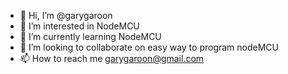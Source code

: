 - 👋 Hi, I’m @garygaroon
- 👀 I’m interested in NodeMCU
- 🌱 I’m currently learning NodeMCU
- 💞️ I’m looking to collaborate on easy way to program nodeMCU
- 📫 How to reach me garygaroon@gmail.com

<!---
garygaroon/garygaroon is a ✨ special ✨ repository because its `README.md` (this file) appears on your GitHub profile.
You can click the Preview link to take a look at your changes.
--->
